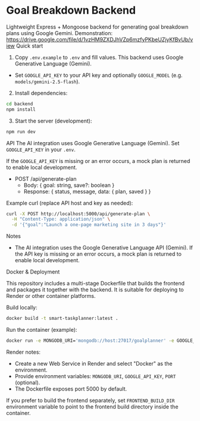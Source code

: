 # Goal Breakdown Backend

Lightweight Express + Mongoose backend for generating goal breakdown plans using Google Gemini.
Demonstration:
https://drive.google.com/file/d/1vzHM9ZXDJhVZp6mzfyPKbeUZjyKfBvUb/view
Quick start

1. Copy `.env.example` to `.env` and fill values. This backend uses Google Generative Language (Gemini).

- Set `GOOGLE_API_KEY` to your API key and optionally `GOOGLE_MODEL` (e.g. `models/gemini-2.5-flash`).

2. Install dependencies:

```bash
cd backend
npm install
```

3. Start the server (development):

```bash
npm run dev
```

API
The AI integration uses Google Generative Language (Gemini). Set `GOOGLE_API_KEY` in your `.env`.

If the `GOOGLE_API_KEY` is missing or an error occurs, a mock plan is returned to enable local development.

- POST /api/generate-plan
  - Body: { goal: string, save?: boolean }
  - Response: { status, message, data: { plan, saved } }

Example curl (replace API host and key as needed):

```bash
curl -X POST http://localhost:5000/api/generate-plan \
  -H "Content-Type: application/json" \
  -d '{"goal":"Launch a one-page marketing site in 3 days"}'
```

Notes

- The AI integration uses the Google Generative Language API (Gemini). If the API key is missing or an error occurs, a mock plan is returned to enable local development.

Docker & Deployment

This repository includes a multi-stage Dockerfile that builds the frontend and packages it together with the backend. It is suitable for deploying to Render or other container platforms.

Build locally:

```bash
docker build -t smart-taskplanner:latest .
```

Run the container (example):

```bash
docker run -e MONGODB_URI='mongodb://host:27017/goalplanner' -e GOOGLE_API_KEY='your_key' -p 5000:5000 smart-taskplanner:latest
```

Render notes:

- Create a new Web Service in Render and select "Docker" as the environment.
- Provide environment variables: `MONGODB_URI`, `GOOGLE_API_KEY`, `PORT` (optional).
- The Dockerfile exposes port 5000 by default.

If you prefer to build the frontend separately, set `FRONTEND_BUILD_DIR` environment variable to point to the frontend build directory inside the container.
